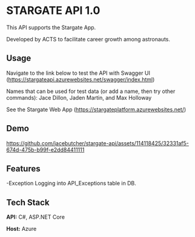 
# STARGATE API 1.0

This API supports the Stargate App.

Developed by ACTS to facilitate career growth among astronauts.


## Usage

Navigate to the link below to test the API with Swagger UI
(https://stargateapi.azurewebsites.net/swagger/index.html)

Names that can be used for test data (or add a name, then try other commands):
Jace Dillon, Jaden Martin, and Max Holloway

See the Stargate Web App (https://stargateplatform.azurewebsites.net/)

## Demo
https://github.com/jacebutcher/stargate-api/assets/114118425/32331af5-674d-475b-b99f-e2dd84411111

## Features
-Exception Logging into API_Exceptions table in DB.

## Tech Stack

**API:** C#, ASP.NET Core

**Host:** Azure


